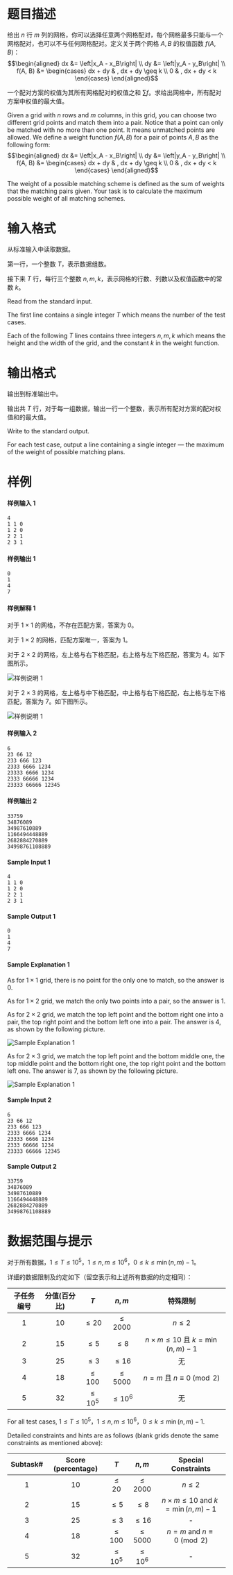 
# 题目描述

给出 $n$ 行 $m$ 列的网格，你可以选择任意两个网格配对，每个网格最多只能与一个网格配对，也可以不与任何网格配对。定义关于两个网格 $A, B$ 的权值函数 $f(A, B)$：
$$\begin{aligned} dx &= \left|x_A - x_B\right| \\ dy &= \left|y_A - y_B\right| \\ f(A, B) &= \begin{cases} dx + dy & , dx + dy \geq k \\ 0 & , dx + dy < k \end{cases} \end{aligned}$$

一个配对方案的权值为其所有网格配对的权值之和 $\sum f$。求给出网格中，所有配对方案中权值的最大值。

<div class="lang-divider"></div>

Given a grid with $n$ rows and $m$ columns, in this grid, you can choose two different grid points and match them into a pair. Notice that a point can only be matched with no more than one point. It means unmatched points are allowed. We define a weight function $f(A, B)$ for a pair of points $A, B$ as the following form:  
$$\begin{aligned} dx &= \left|x_A - x_B\right| \\ dy &= \left|y_A - y_B\right| \\ f(A, B) &= \begin{cases} dx + dy & , dx + dy \geq k \\ 0 & , dx + dy < k \end{cases} \end{aligned}$$

The weight of a possible matching scheme is defined as the sum of weights that the matching pairs given. Your task is to calculate the maximum possible weight of all matching schemes. 

# 输入格式

从标准输入中读取数据。

第一行，一个整数 $T$，表示数据组数。

接下来 $T$ 行，每行三个整数 $n, m, k$，表示网格的行数、列数以及权值函数中的常数 $k$。

<div class="lang-divider"></div>

Read from the standard input. 

The first line contains a single integer $T$ which means the number of the test cases. 

Each of the following $T$ lines contains three integers $n, m, k$ which means the height and the width of the grid, and the constant $k$ in the weight function. 

# 输出格式

输出到标准输出中。

输出共 $T$ 行，对于每一组数据，输出一行一个整数，表示所有配对方案的配对权值和的最大值。

<div class="lang-divider"></div>

Write to the standard output. 

For each test case, output a line containing a single integer — the maximum of the weight of possible matching plans. 

# 样例

#### 样例输入 1

```plain
4
1 1 0
1 2 0
2 2 1
2 3 1
```

#### 样例输出 1

```plain
0
1
4
7
```

#### 样例解释 1

对于 $1 \times 1$ 的网格，不存在匹配方案，答案为 $0$。

对于 $1 \times 2$ 的网格，匹配方案唯一，答案为 $1$。

对于 $2 \times 2$ 的网格，左上格与右下格匹配，右上格与左下格匹配，答案为 $4$。如下图所示。

![样例说明 1](https://loj.ac/problem/1/testdata/download/Explanation3.png)

对于 $2 \times 3$ 的网格，左上格与中下格匹配，中上格与右下格匹配，右上格与左下格匹配，答案为 $7$。如下图所示。

![样例说明 1](https://loj.ac/problem/1/testdata/download/Explanation4.png)

#### 样例输入 2

```plain
6
23 66 12
233 666 123
2333 6666 1234
23333 6666 1234
2333 66666 1234
23333 66666 12345
```

#### 样例输出 2

```plain
33759
34876089
34987610889
1166494448889
2682884270889
34998761108889
```

<div class="lang-divider"></div>

#### Sample Input 1

```plain
4
1 1 0
1 2 0
2 2 1
2 3 1
```

#### Sample Output 1

```plain
0
1
4
7
```

#### Sample Explanation 1

As for $1 \times 1$ grid, there is no point for the only one to match, so the answer is $0$. 

As for $1 \times 2$ grid, we match the only two points into a pair, so the answer is $1$. 

As for $2 \times 2$ grid, we match the top left point and the bottom right one into a pair, the top right point and the bottom left one into a pair. The answer is $4$, as shown by the following picture. 

![Sample Explanation 1](https://loj.ac/problem/1/testdata/download/Explanation3.png)

As for $2 \times 3$ grid, we match the top left point and the bottom middle one, the top middle point and the bottom right one, the top right point and the bottom left one. The answer is $7$, as shown by the following picture. 

![Sample Explanation 1](https://loj.ac/problem/1/testdata/download/Explanation4.png)

#### Sample Input 2

```plain
6
23 66 12
233 666 123
2333 6666 1234
23333 6666 1234
2333 66666 1234
23333 66666 12345
```

#### Sample Output 2

```plain
33759
34876089
34987610889
1166494448889
2682884270889
34998761108889
```

# 数据范围与提示

对于所有数据，$1 \leq T \leq 10^5$，$1 \leq n,m \leq 10^6$，$0 \leq k \leq \min(n, m) - 1$。

详细的数据限制及约定如下（留空表示和上述所有数据的约定相同）：  

|	子任务编号	|分值(百分比)	|$T$			|	$n, m$				|	特殊限制									|
|:----------------------:|:----------------:|:-----------------------:|:-----------------------------------:|:-------------------------------------------------------------------:|
|	$1$			|	$10$		|	$\leq 20$		|	$\leq 2000$			|	$n \leq 2$								|
|	$2$			|	$15$		|	$\leq 5$		|	$\leq 8$				|	$n \times m \leq 10$ 且 $k = \min(n, m) - 1$	|
|	$3$			|	$25$		|	$\leq 3$		|	$\leq 16$				|	无										|
|	$4$			|	$18$		|	$\leq 100$	|	$\leq 5000$			|	$n = m$ 且 $n \equiv 0 \pmod 2$				|
|	$5$			|	$32$		|	$\leq 10^5$	|	$\leq 10^6$			|	无										|

<div class="lang-divider"></div>

For all test cases, $1 \leq T \leq 10^5$，$1 \leq n,m \leq 10^6$，$0 \leq k \leq \min(n, m) - 1$.

Detailed constraints and hints are as follows (blank grids denote the same constraints as mentioned above):    

|	Subtask#	|	Score (percentage)	|$T$			|	$n, m$				|	Special Constraints |
|:----------------------:|:----------------:|:-----------------------:|:-----------------------------------:|:-------------------------------------------------------------------:|
|	$1$			|	$10$		|	$\leq 20$		|	$\leq 2000$			|	$n \leq 2$								|
|	$2$			|	$15$		|	$\leq 5$		|	$\leq 8$				|	$n \times m \leq 10$ and $k = \min(n, m) - 1$	|
|	$3$			|	$25$		|	$\leq 3$		|	$\leq 16$				|	-									|
|	$4$			|	$18$		|	$\leq 100$	|	$\leq 5000$			|	$n = m$ and $n \equiv 0 \pmod 2$			|
|	$5$			|	$32$		|	$\leq 10^5$	|	$\leq 10^6$			|	-									|

